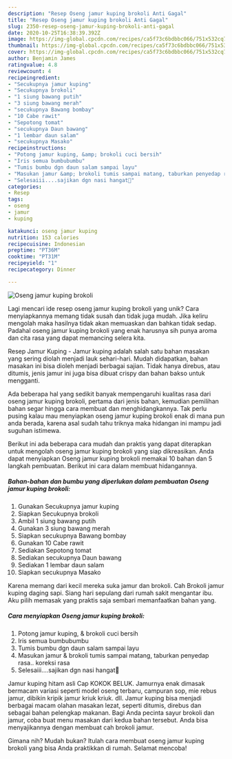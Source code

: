 ```yaml
---
description: "Resep Oseng jamur kuping brokoli Anti Gagal"
title: "Resep Oseng jamur kuping brokoli Anti Gagal"
slug: 2350-resep-oseng-jamur-kuping-brokoli-anti-gagal
date: 2020-10-25T16:38:39.392Z
image: https://img-global.cpcdn.com/recipes/ca5f73c6bdbbc066/751x532cq70/oseng-jamur-kuping-brokoli-foto-resep-utama.jpg
thumbnail: https://img-global.cpcdn.com/recipes/ca5f73c6bdbbc066/751x532cq70/oseng-jamur-kuping-brokoli-foto-resep-utama.jpg
cover: https://img-global.cpcdn.com/recipes/ca5f73c6bdbbc066/751x532cq70/oseng-jamur-kuping-brokoli-foto-resep-utama.jpg
author: Benjamin James
ratingvalue: 4.8
reviewcount: 4
recipeingredient:
- "Secukupnya jamur kuping"
- "Secukupnya brokoli"
- "1 siung bawang putih"
- "3 siung bawang merah"
- "secukupnya Bawang bombay"
- "10 Cabe rawit"
- "Sepotong tomat"
- "secukupnya Daun bawang"
- "1 lembar daun salam"
- "secukupnya Masako"
recipeinstructions:
- "Potong jamur kuping, &amp; brokoli cuci bersih"
- "Iris semua bumbubumbu"
- "Tumis bumbu dgn daun salam sampai layu"
- "Masukan jamur &amp; brokoli tumis sampai matang, taburkan penyedap rasa.. koreksi rasa"
- "Selesaiii....sajikan dgn nasi hangat🤤"
categories:
- Resep
tags:
- oseng
- jamur
- kuping

katakunci: oseng jamur kuping 
nutrition: 153 calories
recipecuisine: Indonesian
preptime: "PT36M"
cooktime: "PT31M"
recipeyield: "1"
recipecategory: Dinner

---
```



![Oseng jamur kuping brokoli](https://img-global.cpcdn.com/recipes/ca5f73c6bdbbc066/751x532cq70/oseng-jamur-kuping-brokoli-foto-resep-utama.jpg)

Lagi mencari ide resep oseng jamur kuping brokoli yang unik? Cara menyiapkannya memang tidak susah dan tidak juga mudah. Jika keliru mengolah maka hasilnya tidak akan memuaskan dan bahkan tidak sedap. Padahal oseng jamur kuping brokoli yang enak harusnya sih punya aroma dan cita rasa yang dapat memancing selera kita.

Resep Jamur Kuping - Jamur kuping adalah salah satu bahan masakan yang sering diolah menjadi lauk sehari-hari. Mudah didapatkan, bahan masakan ini bisa dioleh menjadi berbagai sajian. Tidak hanya direbus, atau ditumis, jenis jamur ini juga bisa dibuat crispy dan bahan bakso untuk mengganti.

Ada beberapa hal yang sedikit banyak mempengaruhi kualitas rasa dari oseng jamur kuping brokoli, pertama dari jenis bahan, kemudian pemilihan bahan segar hingga cara membuat dan menghidangkannya. Tak perlu pusing kalau mau menyiapkan oseng jamur kuping brokoli enak di mana pun anda berada, karena asal sudah tahu triknya maka hidangan ini mampu jadi suguhan istimewa.


Berikut ini ada beberapa cara mudah dan praktis yang dapat diterapkan untuk mengolah oseng jamur kuping brokoli yang siap dikreasikan. Anda dapat menyiapkan Oseng jamur kuping brokoli memakai 10 bahan dan 5 langkah pembuatan. Berikut ini cara dalam membuat hidangannya.

<!--inarticleads1-->

##### Bahan-bahan dan bumbu yang diperlukan dalam pembuatan Oseng jamur kuping brokoli:

1. Gunakan Secukupnya jamur kuping
1. Siapkan Secukupnya brokoli
1. Ambil 1 siung bawang putih
1. Gunakan 3 siung bawang merah
1. Siapkan secukupnya Bawang bombay
1. Gunakan 10 Cabe rawit
1. Sediakan Sepotong tomat
1. Sediakan secukupnya Daun bawang
1. Sediakan 1 lembar daun salam
1. Siapkan secukupnya Masako


Karena memang dari kecil mereka suka jamur dan brokoli. Cah Brokoli jamur kuping daging sapi. Siang hari sepulang dari rumah sakit mengantar ibu. Aku pilih memasak yang praktis saja sembari memanfaatkan bahan yang. 

<!--inarticleads2-->

##### Cara menyiapkan Oseng jamur kuping brokoli:

1. Potong jamur kuping, &amp; brokoli cuci bersih
1. Iris semua bumbubumbu
1. Tumis bumbu dgn daun salam sampai layu
1. Masukan jamur &amp; brokoli tumis sampai matang, taburkan penyedap rasa.. koreksi rasa
1. Selesaiii....sajikan dgn nasi hangat🤤


Jamur kuping hitam asli Cap KOKOK BELUK. Jamurnya enak dimasak bermacam variasi seperti model oseng terbaru, campuran sop, mie rebus jamur, dibikin kripik jamur kriuk kriuk. dll. Jamur kuping bisa menjadi berbagai macam olahan masakan lezat, seperti ditumis, direbus dan sebagai bahan pelengkap makanan. Bagi Anda pecinta sayur brokoli dan jamur, coba buat menu masakan dari kedua bahan tersebut. Anda bisa menyajikannya dengan membuat cah brokoli jamur. 

Gimana nih? Mudah bukan? Itulah cara membuat oseng jamur kuping brokoli yang bisa Anda praktikkan di rumah. Selamat mencoba!
